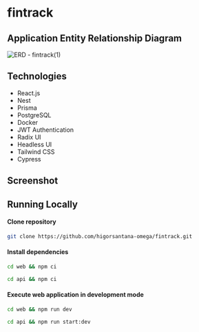 # fintrack

## Application Entity Relationship Diagram
![ERD - fintrack(1)](https://github.com/higorsantana-omega/fintrack/assets/70420430/7189518b-3429-43b2-9fe4-f0480fbd98ea)

## Technologies

- React.js
- Nest
- Prisma
- PostgreSQL
- Docker
- JWT Authentication
- Radix UI
- Headless UI
- Tailwind CSS
- Cypress

## Screenshot

## Running Locally

#### Clone repository
```bash
git clone https://github.com/higorsantana-omega/fintrack.git
```

#### Install dependencies
```bash
cd web && npm ci

cd api && npm ci
```

#### Execute web application in development mode
```bash
cd web && npm run dev

cd api && npm run start:dev
```